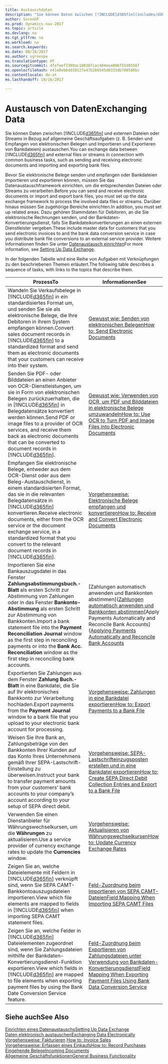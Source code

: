 ```yaml
---
title: Austauschdaten
description: "Sie können Daten zwischen [!INCLUDE[d365fin](includes/d365fin_md.md)]  und externen Dateien oder Streams in Bezug auf allgemeine Geschäftsaufgaben (z. B. Senden und Empfangen von elektronischen Belegen und Importieren und Exportieren von Bankdateien) austauschen."
author: SorenGP
ms.prod: dynamics-nav-2017
ms.topic: article
ms.devlang: na
ms.tgt_pltfrm: na
ms.workload: na
ms.search.keywords: 
ms.date: 08/18/2017
ms.author: sgroespe
ms.translationtype: HT
ms.sourcegitcommit: 4fefaef7380ac10836fcac404eea006f55d8556f
ms.openlocfilehash: e41e0eb6dd10127a47b2b6545d0333db700586bc
ms.contentlocale: de-at
ms.lasthandoff: 10/16/2017

---
```

# <a name="exchanging-data"></a><span data-ttu-id="22078-103">Austausch von Daten</span><span class="sxs-lookup"><span data-stu-id="22078-103">Exchanging Data</span></span>
<span data-ttu-id="22078-104">Sie können Daten zwischen [!INCLUDE[d365fin](includes/d365fin_md.md)] und externen Dateien oder Streams in Bezug auf allgemeine Geschäftsaufgaben (z. B. Senden und Empfangen von elektronischen Belegen und Importieren und Exportieren von Bankdateien) austauschen.</span><span class="sxs-lookup"><span data-stu-id="22078-104">You can exchange data between [!INCLUDE[d365fin](includes/d365fin_md.md)] and external files or streams in connection with common business tasks, such as sending and receiving electronic documents and importing and exporting bank files.</span></span>  

<span data-ttu-id="22078-105">Bevor Sie elektronische Belege senden und empfangen oder Bankdateien importieren und exportieren können, müssen Sie das Datenaustauschframework einrichten, um die entsprechenden Dateien oder Streams zu verarbeiten.</span><span class="sxs-lookup"><span data-stu-id="22078-105">Before you can send and receive electronic documents or import and export bank files, you must set up the data exchange framework to process the involved data files or streams.</span></span> <span data-ttu-id="22078-106">Darüber hinaus müssen Sie zugehörige Bereiche einrichten.</span><span class="sxs-lookup"><span data-stu-id="22078-106">In addition, you must set up related areas.</span></span> <span data-ttu-id="22078-107">Dazu gehören Stammdaten für Debitoren, an die Sie elektronische Rechnungen senden, und der Bankdaten-Konvertierungsdienst, falls Sie Bankdateikonvertierungen an einen externen Dienstleister vergeben.</span><span class="sxs-lookup"><span data-stu-id="22078-107">These include master data for customers that you send electronic invoices to and the bank data conversion service in case you distribute bank file conversions to an external service provider.</span></span> <span data-ttu-id="22078-108">Weitere Informationen finden Sie unter [Datenaustausch einrichten](across-set-up-data-exchange.md)</span><span class="sxs-lookup"><span data-stu-id="22078-108">For more information, see [Setting Up Data Exchange](across-set-up-data-exchange.md).</span></span>  

 <span data-ttu-id="22078-109">In der folgenden Tabelle wird eine Reihe von Aufgaben mit Verknüpfungen zu den beschriebenen Themen erläutert.</span><span class="sxs-lookup"><span data-stu-id="22078-109">The following table describes a sequence of tasks, with links to the topics that describe them.</span></span>  

|<span data-ttu-id="22078-110">**Prozess**</span><span class="sxs-lookup"><span data-stu-id="22078-110">**To**</span></span>|<span data-ttu-id="22078-111">**Informationen**</span><span class="sxs-lookup"><span data-stu-id="22078-111">**See**</span></span>|  
|------------|-------------|  
|<span data-ttu-id="22078-112">Wandeln Sie Verkaufsbelege in [!INCLUDE[d365fin](includes/d365fin_md.md)] in ein standardisiertes Format um, und senden Sie sie als elektronische Belege, die Ihre Debitoren in ihrem System empfangen können.</span><span class="sxs-lookup"><span data-stu-id="22078-112">Convert sales document records in [!INCLUDE[d365fin](includes/d365fin_md.md)] to a standardized format and send them as electronic documents that your customers can receive into their system.</span></span>|[<span data-ttu-id="22078-113">Gewusst wie: Senden von elektronischen Belegen</span><span class="sxs-lookup"><span data-stu-id="22078-113">How to: Send Electronic Documents</span></span>](sales-how-to-send-electronic-documents.md)|  
|<span data-ttu-id="22078-114">Senden Sie PDF- oder Bilddateien an einen Anbieter von OCR-Dienstleistungen, um sie in Form von elektronischen Belegen zurückzuerhalten, die in [!INCLUDE[d365fin](includes/d365fin_md.md)] in Belegdatensätze konvertiert werden können.</span><span class="sxs-lookup"><span data-stu-id="22078-114">Send PDF or image files to a provider of OCR services, and receive them back as electronic documents that can be converted to document records in [!INCLUDE[d365fin](includes/d365fin_md.md)].</span></span>|[<span data-ttu-id="22078-115">Gewusst wie: Verwenden von OCR, um PDF und Bilddateien in elektronische Belege umzuwandeln</span><span class="sxs-lookup"><span data-stu-id="22078-115">How to: Use OCR to Turn PDF and Image Files into Electronic Documents</span></span>](across-how-use-ocr-pdf-images-files.md)|  
|<span data-ttu-id="22078-116">Empfangen Sie elektronische Belege, entweder aus dem OCR-Dienst oder aus dem Beleg-Austauschdienst, in einem standardisierten Format, das sie in die relevanten Belegdatensätze in [!INCLUDE[d365fin](includes/d365fin_md.md)] konvertieren.</span><span class="sxs-lookup"><span data-stu-id="22078-116">Receive electronic documents, either from the OCR service or the document exchange service, in a standardized format that you convert to the relevant document records in [!INCLUDE[d365fin](includes/d365fin_md.md)].</span></span>|[<span data-ttu-id="22078-117">Vorgehensweise: Elektronische Belege empfangen und konvertieren</span><span class="sxs-lookup"><span data-stu-id="22078-117">How to: Receive and Convert Electronic Documents</span></span>](purchasing-how-to-receive-and-convert-electronic-documents.md)|  
|<span data-ttu-id="22078-118">Importieren Sie eine Bankauszugsdatei in das Fenster **Zahlungsabstimmungsbuch.-Blatt** als ersten Schritt zur Abstimmung von Zahlungen oder in das Fenster **Bankonto-Abstimmung** als ersten Schritt zur Abstimmung von Bankkonten.</span><span class="sxs-lookup"><span data-stu-id="22078-118">Import a bank statement file into the **Payment Reconciliation Journal** window as the first step in reconciling payments or into the **Bank Acc. Reconciliation** window as the first step in reconciling bank accounts.</span></span>|<span data-ttu-id="22078-119">[Zahlungen automatisch anwenden und Bankkonten abstimmen]([Zahlungen automatisch anwenden und Bankkonten abstimmen](receivables-apply-payments-auto-reconcile-bank-accounts.md)</span><span class="sxs-lookup"><span data-stu-id="22078-119">[Apply Payments Automatically and Reconcile Bank Accounts]([Applying Payments Automatically and Reconcile Bank Accounts](receivables-apply-payments-auto-reconcile-bank-accounts.md)</span></span>|  
|<span data-ttu-id="22078-120">Exportierten Sie Zahlungen aus dem Fenster **Zahlung Buch.-Blatt** in eine Bankdatei, die Sie auf Ihr elektronisches Bankkonto zur Verarbeitung hochladen.</span><span class="sxs-lookup"><span data-stu-id="22078-120">Export payments from the **Payment Journal** window to a bank file that you upload to your electronic bank account for processing.</span></span>|[<span data-ttu-id="22078-121">Vorgehensweise: Zahlungen in eine Bankdatei exportieren</span><span class="sxs-lookup"><span data-stu-id="22078-121">How to: Export Payments to a Bank File</span></span>](payables-how-export-payments-bank-file.md)|  
|<span data-ttu-id="22078-122">Weisen Sie Ihre Bank an, Zahlungsbeträge von den Bankkonten Ihrer Kunden auf das Konto Ihres Unternehmens gemäß Ihrer SEPA-Lastschrift-Einstellung zu überweisen.</span><span class="sxs-lookup"><span data-stu-id="22078-122">Instruct your bank to transfer payment amounts from your customers’ bank accounts to your company’s account according to your setup of SEPA direct debit.</span></span>|[<span data-ttu-id="22078-123">Vorgehensweise: SEPA-Lastschrifteinzugsposten erstellen und in eine Bankdatei exportieren</span><span class="sxs-lookup"><span data-stu-id="22078-123">How to: Create SEPA Direct Debit Collection Entries and Export to a Bank File</span></span>](finance-how-create-sepa-direct-debit-collection-entries-export-bank-file.md)|  
|<span data-ttu-id="22078-124">Verwenden Sie einen Dienstanbieter für Währungswechselkursen, um die **Währungen** zu aktualisieren.</span><span class="sxs-lookup"><span data-stu-id="22078-124">Use a service provider of currency exchange rates to update the **Currencies** window.</span></span>|[<span data-ttu-id="22078-125">Vorgehensweise: Aktualisieren von Währungswechselkursen</span><span class="sxs-lookup"><span data-stu-id="22078-125">How to: Update Currency Exchange Rates</span></span>](finance-how-update-currencies.md)|  
|<span data-ttu-id="22078-126">Zeigen Sie an, welche Dateielemente mit Feldern in [!INCLUDE[d365fin](includes/d365fin_md.md)] verknüpft sind, wenn Sie SEPA CAMT-Bankkontoauszugsdateien importieren.</span><span class="sxs-lookup"><span data-stu-id="22078-126">View which file elements are mapped to fields in [!INCLUDE[d365fin](includes/d365fin_md.md)] when importing SEPA CAMT statement files.</span></span>|[<span data-ttu-id="22078-127">Feld-Zuordnung beim Importieren von SEPA CAMT-Dateien</span><span class="sxs-lookup"><span data-stu-id="22078-127">Field Mapping When Importing SEPA CAMT Files</span></span>](across-field-mapping-when-importing-sepa-camt-files.md)|  
|<span data-ttu-id="22078-128">Zeigen Sie an, welche Felder in [!INCLUDE[d365fin](includes/d365fin_md.md)] Dateielementen zugeordnet sind, wenn Sie Zahlungsdateien mithilfe der Bankdaten-Konvertierungsdienst-Funktion exportieren.</span><span class="sxs-lookup"><span data-stu-id="22078-128">View which fields in [!INCLUDE[d365fin](includes/d365fin_md.md)] are mapped to file elements when exporting payment files by using the Bank Date Conversion Service feature.</span></span>|[<span data-ttu-id="22078-129">Feld-Zuordnung beim Exportieren von Zahlungsdateien unter Verwendung von Bankdaten-Konvertierungsdienst</span><span class="sxs-lookup"><span data-stu-id="22078-129">Field Mapping When Exporting Payment Files Using Bank Data Conversion Service</span></span>](across-field-mapping-when-exporting-payment-files-using-bank-data-conversion-service.md)|  

## <a name="see-also"></a><span data-ttu-id="22078-130">Siehe auch</span><span class="sxs-lookup"><span data-stu-id="22078-130">See Also</span></span>  
[<span data-ttu-id="22078-131">Einrichten eines Datenaustauschs</span><span class="sxs-lookup"><span data-stu-id="22078-131">Setting Up Data Exchange</span></span>](across-set-up-data-exchange.md)  
[<span data-ttu-id="22078-132">Daten elektronisch austauschen</span><span class="sxs-lookup"><span data-stu-id="22078-132">Exchanging Data Electronically</span></span>](across-data-exchange.md)  
<span data-ttu-id="22078-133">[Vorgehensweise: Fakturieren](sales-how-invoice-sales.md) </span><span class="sxs-lookup"><span data-stu-id="22078-133">[How to: Invoice Sales](sales-how-invoice-sales.md) </span></span>  
[<span data-ttu-id="22078-134">Vorgehensweise: Erfassen eines Einkaufs</span><span class="sxs-lookup"><span data-stu-id="22078-134">How to: Record Purchases</span></span>](purchasing-how-record-purchases.md)  
[<span data-ttu-id="22078-135">Eingehende Belege</span><span class="sxs-lookup"><span data-stu-id="22078-135">Incoming Documents</span></span>](across-income-documents.md)  
[<span data-ttu-id="22078-136">Allgemeine Geschäftsfunktionen</span><span class="sxs-lookup"><span data-stu-id="22078-136">General Business Functionality</span></span>](ui-across-business-areas.md)  

